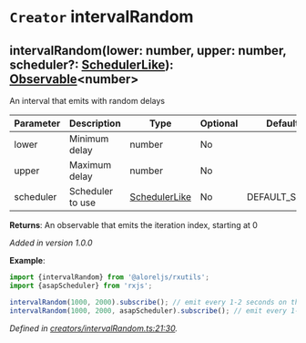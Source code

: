 # `Creator` intervalRandom

## intervalRandom(lower: number, upper: number, scheduler?: [SchedulerLike](https://rxjs.dev/api/index/interface/SchedulerLike)): [Observable](https://rxjs.dev/api/index/class/Observable)\<number>

An interval that emits with random delays

| **Parameter** | **Description** | **Type** | **Optional** | **Default value** |
|---------------|-----------------|----------|--------------|-------------------|
| lower | Minimum delay | <span>number</span> | No |  |
| upper | Maximum delay | <span>number</span> | No |  |
| scheduler | Scheduler to use | <span>[SchedulerLike](https://rxjs.dev/api/index/interface/SchedulerLike)</span> | No | DEFAULT_SCHEDULER |

**Returns**: An observable that emits the iteration index, starting at 0

*Added in version 1.0.0*

**Example**:
```typescript
import {intervalRandom} from '@aloreljs/rxutils';
import {asapScheduler} from 'rxjs';

intervalRandom(1000, 2000).subscribe(); // emit every 1-2 seconds on the default scheduler
intervalRandom(1000, 2000, asapScheduler).subscribe(); // emit every 1-2 seconds on the ASAP scheduler
```

*Defined in [creators/intervalRandom.ts:21:30](https://github.com/Alorel/rxutils/blob/8e90b03/projects/rxutils/creators/intervalRandom.ts#L21).*